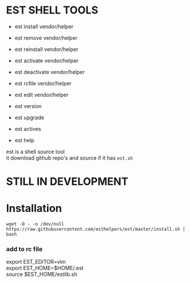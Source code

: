 # EST SHELL TOOLS
  
  * est install vendor/helper  
  * est remove vendor/helper  
  * est reinstall vendor/helper  
  * est activate vendor/helper  
  * est deactivate vendor/helper  
  * est rcfile vendor/helper  
  * est edit vendor/helper  
   
  * est version
  * est upgrade 
  * est actives
  * est help
  
est is a shell source tool  
it download github repo's and source if it has `est.sh`

# STILL IN DEVELOPMENT


# Installation

```
wget -O - -o /dev/null https://raw.githubusercontent.com/esthelpers/est/master/install.sh | bash
```
### add to rc file
export EST_EDITOR=vim  
export EST_HOME=$HOME/.est  
source $EST_HOME/estlib.sh  
